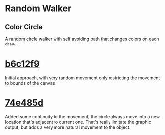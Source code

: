 # Random Walker
## Color Circle
A random circle walker with self avoiding path that changes colors on each draw.

# [b6c12f9](https://github.com/koz/processing-experiments/commit/b6c12f9a05767f0d3398eac2bcf7d65258dacbba)
Initial approach, with very random movement only restricting the movement to bounds of the canvas.

# [74e485d](https://github.com/koz/processing-experiments/commit/74e485d5481098f2e9582bb2c909d82c886038ad)
Added some continuity to the movement, the circle always move into a new location that's adjacent to current one. That's really limitate the graphic output, but adds a very more natural movement to the object.